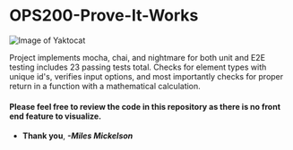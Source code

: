 # OPS200-Prove-It-Works

![Image of Yaktocat](https://octodex.github.com/images/yaktocat.png)

Project implements mocha, chai, and nightmare for both unit and E2E testing includes 23 passing tests total.
Checks for element types with unique id's, verifies input options, and most importantly checks for 
proper return in a function with a mathematical calculation.

#### Please feel free to review the code in this repository as there is no front end feature to visualize.

* **Thank you**, ***-Miles Mickelson***
